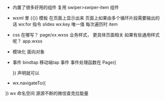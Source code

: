 - 内置了很多好用的组件
    复用
    swiper>swiper-item 组件

- wxml 里 {{}}  模板
    在页面上显示出来
    页面上如果由多个循环片段需要输出的话
    wx:for  指令 slides     wx:key 唯一值
    每次遍历时  item

- css 在哪写？
    page/xx.wxss 业务样式， 更具体页面相关
    如果有些通用样式呢？    app.wxss

- 模块化  面向对象

- 事件 bindtap  移动端tap  事件
    事件处理函数在 Page({

    }) 声明就可以
- wx.navigateTo({
        
})
wx 命名空间  源源不断的微信查克拉能量

